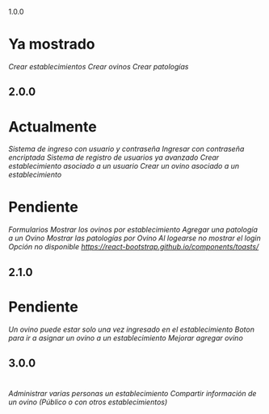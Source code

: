1.0.0
# Ya mostrado
*Crear establecimientos*
*Crear ovinos*
*Crear patologías*

## 2.0.0
# Actualmente
*Sistema de ingreso con usuario y contraseña*
*Ingresar con contraseña encriptada*
*Sistema de registro de usuarios ya avanzado*
*Crear establecimiento asociado a un usuario*
*Crear un ovino asociado a un establecimiento*
# Pendiente
*Formularios*
*Mostrar los ovinos por establecimiento*
*Agregar una patología a un Ovino*
*Mostrar las patologías por Ovino*
*Al logearse no mostrar el login*
*Opción no disponible https://react-bootstrap.github.io/components/toasts/*

## 2.1.0
# Pendiente
*Un ovino puede estar solo una vez ingresado en el establecimiento*
*Boton para ir a asignar un ovino a un establecimiento*
*Mejorar agregar ovino*

## 3.0.0
#
*Administrar varias personas un establecimiento*
*Compartir información de un ovino (Público o con otros establecimientos)*